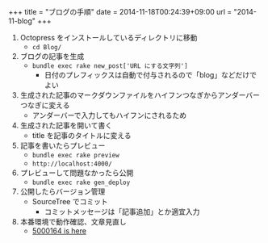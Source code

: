 +++
title = "ブログの手順"
date = 2014-11-18T00:24:39+09:00
url = "2014-11-blog"
+++

1. Octopress をインストールしているディレクトリに移動
    - `cd Blog/`
2. ブログの記事を生成
    - `bundle exec rake new_post['URL にする文字列']`
        - 日付のプレフィックスは自動で付与されるので「blog」などだけでよい
3. 生成された記事のマークダウンファイルをハイフンつなぎからアンダーバーつなぎに変える
    - アンダーバーで入力してもハイフンにされるため
4. 生成された記事を開いて書く
    - title を記事のタイトルに変える
5. 記事を書いたらプレビュー
    - `bundle exec rake preview`
    - `http://localhost:4000/`
6. プレビューして問題なかったら公開
    - `bundle exec rake gen_deploy`
7. 公開したらバージョン管理
    - SourceTree でコミット
        - コミットメッセージは「記事追加」とか適宜入力
8. 本番環境で動作確認、文章見直し
    - [5000164 is here](http://blog.5000164.jp/)
